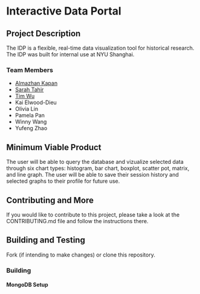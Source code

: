 # Interactive Data Portal

## Project Description

The IDP is a flexible, real-time data visualization tool for historical research. The IDP was built for internal use at NYU Shanghai.

### Team Members

- [Almazhan Kapan](https://github.com/almazhankapan)
- [Sarah Tahir](https://github.com/saraaahh63)
- [Tim Wu](https://github.com/TimWGY)
- Kai Elwood-Dieu
- Olivia Lin
- Pamela Pan
- Winny Wang
- Yufeng Zhao

## Minimum Viable Product

The user will be able to query the database and vizualize selected data through six chart types: histogram, bar chart, boxplot, scatter pot, matrix, and line graph. The user will be able to save their session history and selected graphs to their profile for future use.

## Contributing and More

If you would like to contribute to this project, please take a look at the CONTRIBUTING.md file and follow the instructions there.

## Building and Testing

Fork (if intending to make changes) or clone this repository.

### Building 


#### MongoDB Setup

